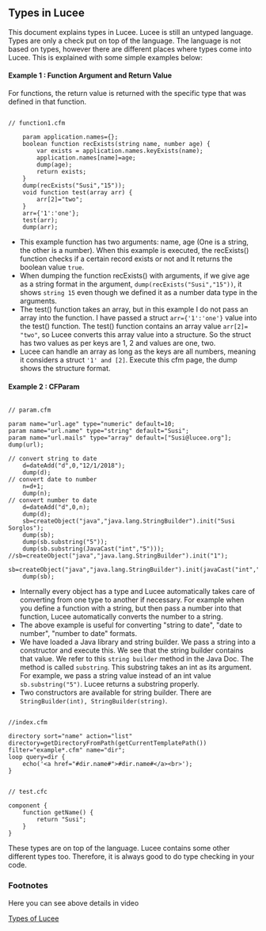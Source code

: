 <!--
{
  "title": "Types in Lucee",
  "id": "types_lucee",
  "description": "This document explains types in Lucee. Lucee is still an untyped language. Types are only a check put on top of the language.",
  "keywords": [
    "Types",
    "Function argument",
    "Return value",
    "CFParam",
    "Lucee"
  ]
}
-->
## Types in Lucee

This document explains types in Lucee. Lucee is still an untyped language. Types are only a check put on top of the language. The language is not based on types, however there are different places where types come into Lucee. This is explained with some simple examples below:

#### Example 1 : Function Argument and Return Value

For functions, the return value is returned with the specific type that was defined in that function.

```luceescript

// function1.cfm

	param application.names={};
	boolean function recExists(string name, number age) {
		var exists = application.names.keyExists(name);
		application.names[name]=age;
		dump(age);
		return exists;
	}
	dump(recExists("Susi","15"));
	void function test(array arr) {
		arr[2]="two";
	}
	arr={'1':'one'};
	test(arr);
	dump(arr);
```

* This example function has two arguments: name, age (One is a string, the other is a number). When this example is executed, the recExists() function checks if a certain record exists or not and It returns the boolean value `true`.
* When dumping the function recExists() with arguments, if we give age as a string format in the argument, `dump(recExists("Susi","15"))`, it shows `string 15` even though we defined it as a number data type in the arguments.
* The test() function takes an array, but in this example I do not pass an array into the function. I have passed a struct `arr={'1':'one'}` value into the test() function. The test() function contains an array value `arr[2]= "two"`, so Lucee converts this array value into a structure. So the struct has two values as per keys are 1, 2 and values are one, two.
* Lucee can handle an array as long as the keys are all numbers, meaning it considers a struct `'1' and [2]`. Execute this cfm page, the dump shows the structure format.

#### Example 2 : CFParam

```luceescript

// param.cfm

param name="url.age" type="numeric" default=10;
param name="url.name" type="string" default="Susi";
param name="url.mails" type="array" default=["Susi@lucee.org"];
dump(url);

// convert string to date
	d=dateAdd("d",0,"12/1/2018");
	dump(d);
// convert date to number
	n=d+1;
	dump(n);
// convert number to date
	d=dateAdd("d",0,n);
	dump(d);
	sb=createObject("java","java.lang.StringBuilder").init("Susi Sorglos");
	dump(sb);
	dump(sb.substring("5"));
	dump(sb.substring(JavaCast("int","5")));
//sb=createObject("java","java.lang.StringBuilder").init("1");
	sb=createObject("java","java.lang.StringBuilder").init(javaCast("int","1"));
	dump(sb);
```

* Internally every object has a type and Lucee automatically takes care of converting from one type to another if necessary. For example when you define a function with a string, but then pass a number into that function, Lucee automatically converts the number to a string.
* The above example is useful for converting "string to date", "date to number", "number to date" formats.
* We have loaded a Java library and string builder. We pass a string into a constructor and execute this. We see that the string builder contains that value. We refer to this `string builder` method in the Java Doc. The method is called `substring`. This substring takes an int as its argument. For example, we pass a string value instead of an int value `sb.substring("5")`. Lucee returns a substring properly.
* Two constructors are available for string builder. There are `StringBuilder(int), StringBuilder(string)`.

```luceescript

//index.cfm

directory sort="name" action="list" directory=getDirectoryFromPath(getCurrentTemplatePath()) filter="example*.cfm" name="dir";
loop query=dir {
	echo('<a href="#dir.name#">#dir.name#</a><br>');
}
```

```luceescript

// test.cfc

component {
	function getName() {
		return "Susi";
	}
}
```

These types are on top of the language. Lucee contains some other different types too. Therefore, it is always good to do type checking in your code.

### Footnotes

Here you can see above details in video

[Types of Lucee](https://youtu.be/02kMrN4PByc)